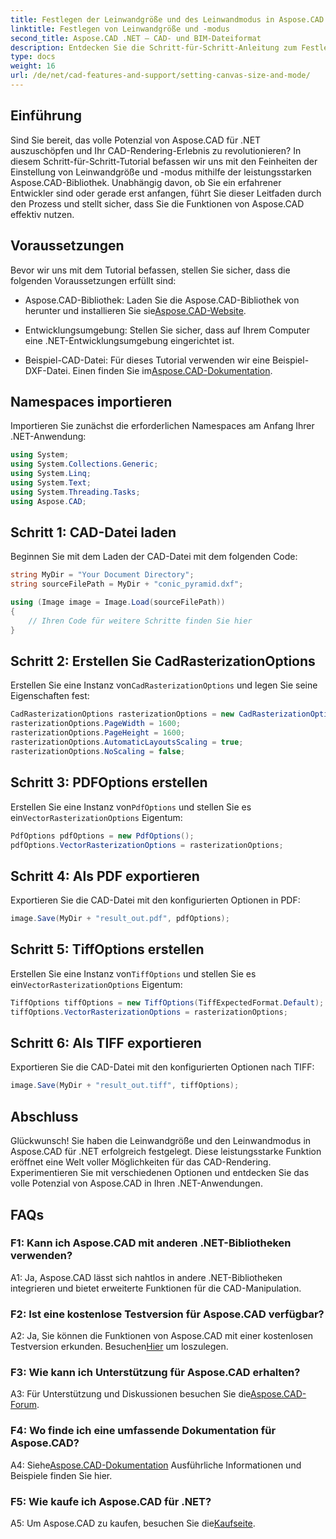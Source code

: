 ```yaml
---
title: Festlegen der Leinwandgröße und des Leinwandmodus in Aspose.CAD für .NET
linktitle: Festlegen von Leinwandgröße und -modus
second_title: Aspose.CAD .NET – CAD- und BIM-Dateiformat
description: Entdecken Sie die Schritt-für-Schritt-Anleitung zum Festlegen der Leinwandgröße und des Leinwandmodus in Aspose.CAD für .NET. Optimieren Sie Ihr CAD-Rendering ganz einfach mit diesem umfassenden Tutorial.
type: docs
weight: 16
url: /de/net/cad-features-and-support/setting-canvas-size-and-mode/
---
```

## Einführung

Sind Sie bereit, das volle Potenzial von Aspose.CAD für .NET auszuschöpfen und Ihr CAD-Rendering-Erlebnis zu revolutionieren? In diesem Schritt-für-Schritt-Tutorial befassen wir uns mit den Feinheiten der Einstellung von Leinwandgröße und -modus mithilfe der leistungsstarken Aspose.CAD-Bibliothek. Unabhängig davon, ob Sie ein erfahrener Entwickler sind oder gerade erst anfangen, führt Sie dieser Leitfaden durch den Prozess und stellt sicher, dass Sie die Funktionen von Aspose.CAD effektiv nutzen.

## Voraussetzungen

Bevor wir uns mit dem Tutorial befassen, stellen Sie sicher, dass die folgenden Voraussetzungen erfüllt sind:

-  Aspose.CAD-Bibliothek: Laden Sie die Aspose.CAD-Bibliothek von herunter und installieren Sie sie[Aspose.CAD-Website](https://releases.aspose.com/cad/net/).

- Entwicklungsumgebung: Stellen Sie sicher, dass auf Ihrem Computer eine .NET-Entwicklungsumgebung eingerichtet ist.

-  Beispiel-CAD-Datei: Für dieses Tutorial verwenden wir eine Beispiel-DXF-Datei. Einen finden Sie im[Aspose.CAD-Dokumentation](https://reference.aspose.com/cad/net/).

## Namespaces importieren

Importieren Sie zunächst die erforderlichen Namespaces am Anfang Ihrer .NET-Anwendung:

```csharp
using System;
using System.Collections.Generic;
using System.Linq;
using System.Text;
using System.Threading.Tasks;
using Aspose.CAD;
```

## Schritt 1: CAD-Datei laden

Beginnen Sie mit dem Laden der CAD-Datei mit dem folgenden Code:

```csharp
string MyDir = "Your Document Directory";
string sourceFilePath = MyDir + "conic_pyramid.dxf";

using (Image image = Image.Load(sourceFilePath))
{
    // Ihren Code für weitere Schritte finden Sie hier
}
```

## Schritt 2: Erstellen Sie CadRasterizationOptions

 Erstellen Sie eine Instanz von`CadRasterizationOptions` und legen Sie seine Eigenschaften fest:

```csharp
CadRasterizationOptions rasterizationOptions = new CadRasterizationOptions();
rasterizationOptions.PageWidth = 1600;
rasterizationOptions.PageHeight = 1600;
rasterizationOptions.AutomaticLayoutsScaling = true;
rasterizationOptions.NoScaling = false;
```

## Schritt 3: PDFOptions erstellen

 Erstellen Sie eine Instanz von`PdfOptions` und stellen Sie es ein`VectorRasterizationOptions` Eigentum:

```csharp
PdfOptions pdfOptions = new PdfOptions();
pdfOptions.VectorRasterizationOptions = rasterizationOptions;
```

## Schritt 4: Als PDF exportieren

Exportieren Sie die CAD-Datei mit den konfigurierten Optionen in PDF:

```csharp
image.Save(MyDir + "result_out.pdf", pdfOptions);
```

## Schritt 5: TiffOptions erstellen

 Erstellen Sie eine Instanz von`TiffOptions` und stellen Sie es ein`VectorRasterizationOptions` Eigentum:

```csharp
TiffOptions tiffOptions = new TiffOptions(TiffExpectedFormat.Default);
tiffOptions.VectorRasterizationOptions = rasterizationOptions;
```

## Schritt 6: Als TIFF exportieren

Exportieren Sie die CAD-Datei mit den konfigurierten Optionen nach TIFF:

```csharp
image.Save(MyDir + "result_out.tiff", tiffOptions);
```

## Abschluss

Glückwunsch! Sie haben die Leinwandgröße und den Leinwandmodus in Aspose.CAD für .NET erfolgreich festgelegt. Diese leistungsstarke Funktion eröffnet eine Welt voller Möglichkeiten für das CAD-Rendering. Experimentieren Sie mit verschiedenen Optionen und entdecken Sie das volle Potenzial von Aspose.CAD in Ihren .NET-Anwendungen.

## FAQs

### F1: Kann ich Aspose.CAD mit anderen .NET-Bibliotheken verwenden?

A1: Ja, Aspose.CAD lässt sich nahtlos in andere .NET-Bibliotheken integrieren und bietet erweiterte Funktionen für die CAD-Manipulation.

### F2: Ist eine kostenlose Testversion für Aspose.CAD verfügbar?

 A2: Ja, Sie können die Funktionen von Aspose.CAD mit einer kostenlosen Testversion erkunden. Besuchen[Hier](https://releases.aspose.com/) um loszulegen.

### F3: Wie kann ich Unterstützung für Aspose.CAD erhalten?

 A3: Für Unterstützung und Diskussionen besuchen Sie die[Aspose.CAD-Forum](https://forum.aspose.com/c/cad/19).

### F4: Wo finde ich eine umfassende Dokumentation für Aspose.CAD?

 A4: Siehe[Aspose.CAD-Dokumentation](https://reference.aspose.com/cad/net/) Ausführliche Informationen und Beispiele finden Sie hier.

### F5: Wie kaufe ich Aspose.CAD für .NET?

 A5: Um Aspose.CAD zu kaufen, besuchen Sie die[Kaufseite](https://purchase.aspose.com/buy).